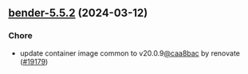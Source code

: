 

## [bender-5.5.2](https://github.com/truecharts/charts/compare/bender-5.5.1...bender-5.5.2) (2024-03-12)

### Chore



- update container image common to v20.0.9[@caa8bac](https://github.com/caa8bac) by renovate ([#19179](https://github.com/truecharts/charts/issues/19179))